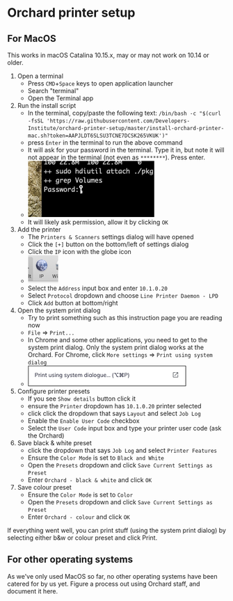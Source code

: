 # Orchard printer setup

## For MacOS

This works in macOS Catalina 10.15.x, may or may not work on 10.14 or older.

1. Open a terminal
    - Press `CMD`+`Space` keys to open application launcher
    - Search "terminal"
    - Open the Terminal app
2. Run the install script
    - In the terminal, copy/paste the following text: `/bin/bash -c "$(curl -fsSL 'https://raw.githubusercontent.com/Developers-Institute/orchard-printer-setup/master/install-orchard-printer-mac.sh?token=AAPJLDT6SLSU3TCNE7DCSK265VKUK')"`
    - press `Enter` in the terminal to run the above command
    - It will ask for your password in the terminal. Type it in, but note it will not appear in the terminal (not even as `********`). Press enter.
    - ![screenshot-password.png](screenshot-password.png)
    - It will likely ask permission, allow it by clicking `OK`
3. Add the printer
    - The `Printers & Scanners` settings dialog will have opened
    - Click the `[+]` button on the bottom/left of settings dialog
    - Click the `IP` icon with the globe icon
    - ![screenshot-IP.png](screenshot-IP.png)
    - Select the `Address` input box and enter `10.1.0.20`
    - Select `Protocol` dropdown and choose `Line Printer Daemon - LPD`
    - Click `Add` button at bottom/right
4. Open the system print dialog
    - Try to print something such as this instruction page you are reading now
    - `File` => `Print...`
    - In Chrome and some other applications, you need to get to the system print dialog. Only the system print dialog works at the Orchard. For Chrome, click `More settings` => `Print using system dialog`
    - ![screenshot-printer-dialog.png](screenshot-printer-dialog.png)
5. Configure printer presets
    - If you see `Show details` button click it
    - ensure the `Printer` dropdown has `10.1.0.20` printer selected
    - click click the dropdown that says `Layout` and select `Job Log`
    - Enable the `Enable User Code` checkbox
    - Select the `User Code` input box and type your printer user code (ask the Orchard)
6. Save black & white preset
    - click the dropdown that says `Job Log` and select `Printer Features`
    - Ensure the `Color Mode` is set to `Black and White`
    - Open the `Presets` dropdown and click `Save Current Settings as Preset`
    - Enter `Orchard - black & white` and click `OK`
7. Save colour preset
    - Ensure the `Color Mode` is set to `Color`
    - Open the `Presets` dropdown and click `Save Current Settings as Preset`
    - Enter `Orchard - colour` and click `OK`
   
If everything went well, you can print stuff (using the system print dialog) by selecting either b&w or colour preset and click Print.

## For other operating systems

As we've only used MacOS so far, no other operating systems have been catered for by us yet.
Figure a process out using Orchard staff, and document it here.
